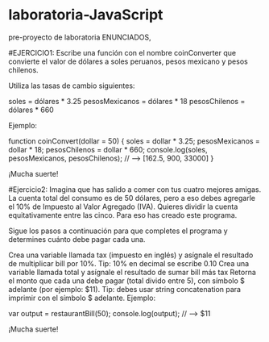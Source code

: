 # laboratoria-JavaScript
pre-proyecto de laboratoria ENUNCIADOS, 

#EJERCICIO1: Escribe una función con el nombre coinConverter que convierte el valor de dólares a soles peruanos, pesos mexicano y pesos chilenos.

Utiliza las tasas de cambio siguientes:

soles = dólares * 3.25
pesosMexicanos = dólares * 18
pesosChilenos = dólares * 660

Ejemplo:

function coinConvert(dollar = 50) {
  soles = dollar * 3.25;
  pesosMexicanos = dollar * 18;
  pesosChilenos = dollar * 660;
  console.log(soles, pesosMexicanos, pesosChilenos); // --> [162.5, 900, 33000]
}

¡Mucha suerte!

#Ejercicio2: Imagina que has salido a comer con tus cuatro mejores amigas. La cuenta total del consumo es de 50 dólares, pero a eso debes agregarle el 10% de Impuesto al Valor Agregado (IVA). Quieres dividir la cuenta equitativamente entre las cinco. Para eso has creado este programa.

Sigue los pasos a continuación para que completes el programa y determines cuánto debe pagar cada una.

Crea una variable llamada tax (impuesto en inglés) y asígnale el resultado de multiplicar bill por 10%. Tip: 10% en decimal se escribe 0.10
Crea una variable llamada total y asígnale el resultado de sumar bill más tax
Retorna el monto que cada una debe pagar (total divido entre 5), con símbolo $ adelante (por ejemplo: $11). Tip: debes usar string concatenation para imprimir con el símbolo $ adelante.
Ejemplo:

var output = restaurantBill(50);
console.log(output); // --> $11

¡Mucha suerte!
